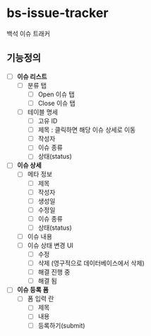 # bs-issue-tracker
백석 이슈 트래커

## 기능정의
* [ ] **이슈 리스트**
  * [ ] 분류 탭
    * [ ] Open 이슈 탭
    * [ ] Close 이슈 탭
  * [ ] 테이블 명세
    * [ ] 고유 ID
    * [ ] 제목 : 클릭하면 해당 이슈 상세로 이동
    * [ ] 작성자
    * [ ] 이슈 종류
    * [ ] 상태(status)

* [ ] **이슈 상세**
  * [ ] 메타 정보
    * [ ] 제목
    * [ ] 작성자
    * [ ] 생성일
    * [ ] 수정일
    * [ ] 이슈 종류
    * [ ] 상태(status)
  * [ ] 이슈 내용 
  * [ ] 이슈 상태 변경 UI
    * [ ] 수정
    * [ ] 삭제 (영구적으로 데이터베이스에서 삭제)
    * [ ] 해결 진행 중
    * [ ] 해결 됨

* [ ] **이슈 등록 폼**
  * [ ] 폼 입력 란
    * [ ] 제목
    * [ ] 내용
    * [ ] 등록하기(submit)